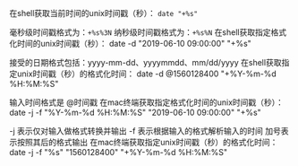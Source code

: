 在shell获取当前时间的unix时间戳（秒）： `date "+%s"`

毫秒级时间戳格式为：`+%s%3N`
纳秒级时间戳格式为：`+%s%N`
在shell获取指定格式化时间的unix时间戳（秒）： date -d "2019-06-10 09:00:00" "+%s"

接受的日期格式包括：yyyy-mm-dd、yyyymmdd、mm/dd/yyyy
在shell获取指定unix时间戳（秒）的格式化时间： date -d @1560128400 "+%Y-%m-%d %H:%M:%S"

输入时间格式是 @时间戳
在mac终端获取指定格式化时间的unix时间戳（秒）： date -j -f "%Y-%m-%d %H:%M:%S" "2019-06-10 09:00:00" "+%s"

-j 表示仅对输入做格式转换并输出
-f 表示根据输入的格式解析输入的时间
加号表示按照其后的格式输出
在mac终端获取指定unix时间戳（秒）的格式化时间： date -j -f "%s" "1560128400" "+%Y-%m-%d %H:%M:%S"